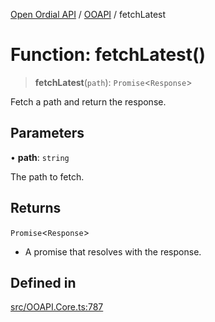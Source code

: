 [Open Ordial API](../../README.md) / [OOAPI](../README.md) / fetchLatest

# Function: fetchLatest()

> **fetchLatest**(`path`): `Promise`\<`Response`\>

Fetch a path and return the response.

## Parameters

• **path**: `string`

The path to fetch.

## Returns

`Promise`\<`Response`\>

- A promise that resolves with the response.

## Defined in

[src/OOAPI.Core.ts:787](https://github.com/open-ordinal/open-ordinal-api/blob/88ef2e4467b13c07bb5a3ef3483343248c1aa38d/src/OOAPI.Core.ts#L787)
